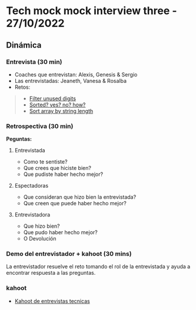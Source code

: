 # Tech mock mock interview three - 27/10/2022

## Dinámica

### Entrevista (30 min)

* Coaches que entrevistan: Alexis, Genesis & Sergio
* Las entrevistadas: Jeaneth, Vanesa & Rosalba
* Retos:

> * [Filter unused digits](https://www.codewars.com/kata/55de6173a8fbe814ee000061/train/javascript)
> * [Sorted? yes? no? how?](https://www.codewars.com/kata/580a4734d6df748060000045/train/javascript)
> * [Sort array by string length](https://www.codewars.com/kata/57ea5b0b75ae11d1e800006c/train/javascript)

### Retrospectiva (30 min)

__Peguntas:__

1. Entrevistada

   * Como te sentiste?
   * Que crees que hiciste bien?
   * Que pudiste haber hecho mejor?

2. Espectadoras

   * Que consideran que hizo bien la entrevistada?
   * Que creen que puede haber hecho mejor?

3. Entrevistadora

   * Que hizo bien?
   * Que pudo haber hecho mejor?
   * O Devolución

### Demo del entrevistador + kahoot  (30 mins)

La entrevistador resuelve el reto tomando el rol de la entrevistada y ayuda a
encontrar respuesta a las preguntas.

### kahoot

* [Kahoot de entrevistas tecnicas](https://create.kahoot.it/share/tech-mock-interview/931fbe38-5a11-4bba-8863-f40f695525ea)
